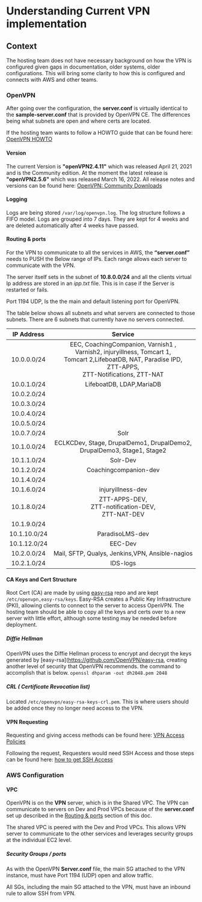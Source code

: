 # Understanding Current VPN implementation

## Context

The hosting team does not have necessary background on how the VPN is configured given gaps in documentation, older systems, older configurations. This will bring some clarity to how this is configured and connects with AWS and other teams.

### OpenVPN

After going over the configuration, the __server.conf__ is virtually identical to the __sample-server.conf__ that is provided by OpenVPN CE. The differences being what subnets are open and where certs are located.

If the hosting team wants to follow a HOWTO guide that can be found here: [OpenVPN HOWTO](https://community.openvpn.net/openvpn/wiki/HOWTO)

#### Version

The current Version is __"openVPN2.4.11"__ which was released April 21, 2021 and is the Community edition. At the moment the latest release is __"openVPN2.5.6"__ which was released March 16, 2022. All release notes and versions can be found here: [OpenVPN: Community Downloads](https://openvpn.net/community-downloads/)

#### Logging

Logs are being stored `/var/log/openvpn.log`. The log structure follows a FIFO model. Logs are grouped into 7 days. They are kept for 4 weeks and are deleted automatically after 4 weeks have passed.

#### Routing & ports

For the VPN to communicate to all the services in AWS,  the __“server.conf”__ needs to PUSH the Below range of IPs. Each range allows each server to communicate with the VPN.

The server itself sets in the subnet of __10.8.0.0/24__ and all the clients virtual Ip address are stored in an _ipp.txt_ file. This is in case if the Server is restarted or fails.

Port 1194 UDP, Is the the main and default listening port for OpenVPN.

The table below shows all subnets and what servers are connected to those subnets. There are 6 subnets that currently have no servers connected.

|  IP Address  |                                                                                 Service                                                                                  |
| :----------: | :----------------------------------------------------------------------------------------------------------------------------------------------------------------------: |
| 10.0.0.0/24  | EEC, CoachingCompanion, Varnish1 , <br> Varnish2, injuryillness, Tomcart 1, <br> Tomcart 2,LifeboatDB, NAT, Paradise IPD, <br> ZTT-APPS, <br> ZTT-Notifications, ZTT-NAT |
| 10.0.1.0/24  |                                                                         LifeboatDB, LDAP,MariaDB                                                                         |
| 10.0.2.0/24  |                                                                                                                                                                          |
| 10.0.3.0/24  |                                                                                                                                                                          |
| 10.0.4.0/24  |                                                                                                                                                                          |
| 10.0.5.0/24  |                                                                                                                                                                          |
| 10.0.7.0/24  |                                                                                   Solr                                                                                   |
| 10.1.0.0/24  |                                                  ECLKCDev, Stage, DrupalDemo1, DrupalDemo2, DrupalDemo3, Stage1, Stage2                                                  |
| 10.1.1.0/24  |                                                                                 Solr-Dev                                                                                 |
| 10.1.2.0/24  |                                                                          Coachingcompanion-dev                                                                           |
| 10.1.4.0/24  |                                                                                                                                                                          |
| 10.1.6.0/24  |                                                                            injuryillness-dev                                                                             |
| 10.1.8.0/24  |                                                        ZTT-APPS-DEV, <br> ZTT-notification-DEV, <br> ZTT-NAT-DEV                                                         |
| 10.1.9.0/24  |                                                                                                                                                                          |
| 10.1.10.0/24 |                                                                             ParadisoLMS-dev                                                                              |
| 10.1.12.0/24 |                                                                                 EEC-Dev                                                                                  |
| 10.2.0.0/24  |                                                             Mail, SFTP, Qualys, Jenkins,VPN, Ansible-nagios                                                              |
| 10.2.1.0/24  |                                                                                 IDS-logs                                                                                 |

#### CA Keys and Cert Structure

Root Cert (CA) are made by using [easy-rsa](https://github.com/OpenVPN/easy-rsa) repo and are kept `/etc/openvpn,easy-rsa/keys`.
Easy-RSA creates a Public Key Infrastructure (PKI), allowing clients to connect to the server to access OpenVPN.
The hosting team should be able to copy all the keys and certs over to a new server with little effort, although some testing may be needed before deployment.

##### Diffie Hellman

OpenVPN uses the Diffie Hellman process to encrypt and decrypt the keys generated by \[easy-rsa\](https://github.com/OpenVPN/easy-rsa, creating another level of security that OpenVPN recommends.
the command to accomplish that is below.
`openssl dhparam -out dh2048.pem 2048`

##### CRL ( Certificate Revocation list)

Located `/etc/openvpn/easy-rsa-keys-crl.pem`. This is where users should be added once they no longer need access to the VPN.

#### VPN Requesting

Requesting and giving access methods can be found here: [VPN Access Policies](https://github.com/OHS-Hosting-Infrastructure/infrastructure/blob/main/docs/runbooks/vpn-access-requests.md)

Following the request, Requesters would need SSH Access and those steps can be found here: [how to get SSH Access](https://github.com/OHS-Hosting-Infrastructure/infrastructure/blob/main/docs/runbooks/how-to-get-ssh-access.md)

### AWS Configuration

#### VPC

OpenVPN is on the __VPN__ server, which is in the Shared VPC. The VPN can communicate to servers on Dev and Prod VPCs because of the __server.conf__ set up described in the [Routing & ports](#Routing-&-ports) section of this doc.

The shared VPC is peered with the Dev and Prod VPCs. This allows VPN server to communicate to the other services and leverages security groups at the individual EC2 level.

##### Security Groups / ports

As with the OpenVPN __Server.conf__ file, the main SG attached to the VPN instance, must have Port 1194 (UDP) open and allow traffic.

All SGs, including the main SG attached to the VPN, must have an inbound rule to allow SSH from VPN.
